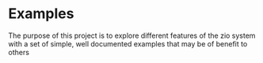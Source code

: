# Examples

The purpose of this project is to explore different features of the zio system with a set of simple, well documented examples that may be of benefit to others

